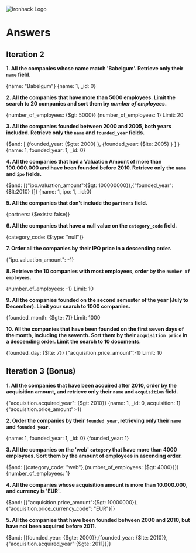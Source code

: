 ![Ironhack Logo](https://i.imgur.com/1QgrNNw.png)

# Answers

## Iteration 2

**1. All the companies whose name match 'Babelgum'. Retrieve only their `name` field.**

<!-- Your Query Goes Here -->

{name: "Babelgum"}
{name: 1, \_id: 0}
<br>

**2. All the companies that have more than 5000 employees. Limit the search to 20 companies and sort them by _number of employees_.**

<!-- Your Query Goes Here -->

{number_of_employees: {$gt: 5000}}
{number_of_employees: 1}
Limit: 20
<br>

**3. All the companies founded between 2000 and 2005, both years included. Retrieve only the `name` and `founded_year` fields.**

<!-- Your Query Goes Here -->

{$and: [ {founded_year: {$gte: 2000} }, {founded_year: {$lte: 2005} } ] }
{name: 1, founded_year: 1, \_id: 0}
<br>

**4. All the companies that had a Valuation Amount of more than 100.000.000 and have been founded before 2010. Retrieve only the `name` and `ipo` fields.**

<!-- Your Query Goes Here -->

{$and: [{"ipo.valuation_amount":{$gt: 100000000}},{"founded_year":{$lt:2010} }]}
{name: 1, ipo: 1, \_id:0}
<br>

**5. All the companies that don't include the `partners` field.**

<!-- Your Query Goes Here -->

{partners: {$exists: false}}
<br>

**6. All the companies that have a null value on the `category_code` field.**

<!-- Your Query Goes Here -->

{category_code: {$type: "null"}}
<br>

**7. Order all the companies by their IPO price in a descending order.**

<!-- Your Query Goes Here -->

{"ipo.valuation_amount": -1}
<br>

**8. Retrieve the 10 companies with most employees, order by the `number of employees`.**

<!-- Your Query Goes Here -->

{number_of_employees: -1}
Limit: 10
<br>

**9. All the companies founded on the second semester of the year (July to December). Limit your search to 1000 companies.**

<!-- Your Query Goes Here -->

{founded_month: {$gte: 7}}
Limit: 1000
<br>

**10. All the companies that have been founded on the first seven days of the month, including the seventh. Sort them by their `acquisition price` in a descending order. Limit the search to 10 documents.**

<!-- Your Query Goes Here -->

{founded_day: {$lte: 7}}
{"acquisition.price_amount":-1}
Limit: 10
<br>

## Iteration 3 (Bonus)

**1. All the companies that have been acquired after 2010, order by the acquisition amount, and retrieve only their `name` and `acquisition` field.**

<!-- Your Query Goes Here -->

{"acquisition.acquired_year": {$gt: 2010}}
{name: 1, \_id: 0, acquisition: 1}
{"acquisition.price_amount":-1}
<br>

**2. Order the companies by their `founded year`, retrieving only their `name` and `founded year`.**

<!-- Your Query Goes Here -->

{name: 1, founded_year: 1, \_id: 0}
{founded_year: 1}
<br>

**3. All the companies on the 'web' `category` that have more than 4000 employees. Sort them by the amount of employees in ascending order.**

<!-- Your Query Goes Here -->

{$and: [{category_code: "web"},{number_of_employees: {$gt: 4000}}]}
{number_of_employees: 1}
<br>

**4. All the companies whose acquisition amount is more than 10.000.000, and currency is 'EUR'.**

<!-- Your Query Goes Here -->

{$and: [{"acquisition.price_amount":{$gt: 10000000}},{"acquisition.price_currency_code": "EUR"}]}
<br>

**5. All the companies that have been founded between 2000 and 2010, but have not been acquired before 2011.**

<!-- Your Query Goes Here -->

{$and: [{founded_year: {$gte: 2000}},{founded_year: {$lte: 2010}},{"acquisition.acquired_year":{$gte: 2011}}]}
<br>
